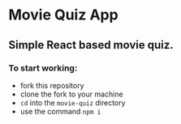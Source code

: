 # Movie Quiz App

## Simple React based movie quiz.

### To start working:

- fork this repository
- clone the fork to your machine
- `cd` into the `movie-quiz` directory
- use the command `npm i`
